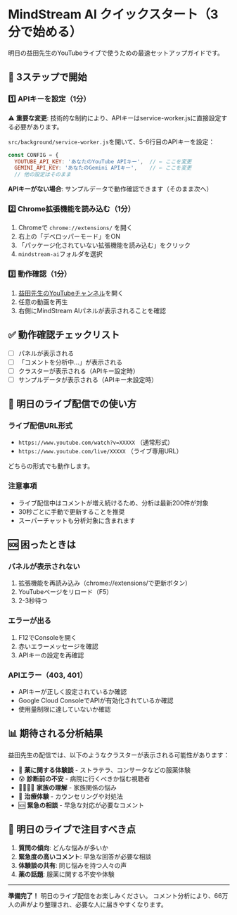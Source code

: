 # MindStream AI クイックスタート（3分で始める）

明日の益田先生のYouTubeライブで使うための最速セットアップガイドです。

## 🚀 3ステップで開始

### 1️⃣ APIキーを設定（1分）

⚠️ **重要な変更**: 技術的な制約により、APIキーはservice-worker.jsに直接設定する必要があります。

`src/background/service-worker.js`を開いて、5-6行目のAPIキーを設定：

```javascript
const CONFIG = {
  YOUTUBE_API_KEY: 'あなたのYouTube APIキー',  // ← ここを変更
  GEMINI_API_KEY: 'あなたのGemini APIキー',    // ← ここを変更
  // 他の設定はそのまま
```

**APIキーがない場合**: サンプルデータで動作確認できます（そのまま次へ）

### 2️⃣ Chrome拡張機能を読み込む（1分）

1. Chromeで `chrome://extensions/` を開く
2. 右上の「デベロッパーモード」をON
3. 「パッケージ化されていない拡張機能を読み込む」をクリック
4. `mindstream-ai`フォルダを選択

### 3️⃣ 動作確認（1分）

1. [益田先生のYouTubeチャンネル](https://www.youtube.com/@seishinkai-masuda)を開く
2. 任意の動画を再生
3. 右側にMindStream AIパネルが表示されることを確認

## ✅ 動作確認チェックリスト

- [ ] パネルが表示される
- [ ] 「コメントを分析中...」が表示される
- [ ] クラスターが表示される（APIキー設定時）
- [ ] サンプルデータが表示される（APIキー未設定時）

## 🎥 明日のライブ配信での使い方

### ライブ配信URL形式
- `https://www.youtube.com/watch?v=XXXXX` （通常形式）
- `https://www.youtube.com/live/XXXXX` （ライブ専用URL）

どちらの形式でも動作します。

### 注意事項
- ライブ配信中はコメントが増え続けるため、分析は最新200件が対象
- 30秒ごとに手動で更新することを推奨
- スーパーチャットも分析対象に含まれます

## 🆘 困ったときは

### パネルが表示されない
1. 拡張機能を再読み込み（chrome://extensions/で更新ボタン）
2. YouTubeページをリロード（F5）
3. 2-3秒待つ

### エラーが出る
1. F12でConsoleを開く
2. 赤いエラーメッセージを確認
3. APIキーの設定を再確認

### APIエラー（403, 401）
- APIキーが正しく設定されているか確認
- Google Cloud ConsoleでAPIが有効化されているか確認
- 使用量制限に達していないか確認

## 📊 期待される分析結果

益田先生の配信では、以下のようなクラスターが表示される可能性があります：

- 💊 **薬に関する体験談** - ストラテラ、コンサータなどの服薬体験
- 😰 **診断前の不安** - 病院に行くべきか悩む視聴者
- 👨‍👩‍👧‍👦 **家族の理解** - 家族関係の悩み
- 📝 **治療体験** - カウンセリングや対処法
- 🆘 **緊急の相談** - 早急な対応が必要なコメント

## 🎯 明日のライブで注目すべき点

1. **質問の傾向**: どんな悩みが多いか
2. **緊急度の高いコメント**: 早急な回答が必要な相談
3. **体験談の共有**: 同じ悩みを持つ人々の声
4. **薬の話題**: 服薬に関する不安や体験

---

**準備完了！** 明日のライブ配信をお楽しみください。
コメント分析により、66万人の声がより整理され、必要な人に届きやすくなります。